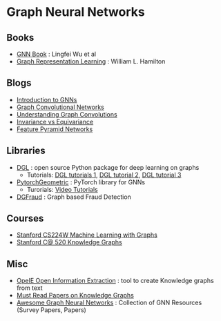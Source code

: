 # Graph Neural Networks

## Books 
- [GNN Book](https://graph-neural-networks.github.io/) : Lingfei Wu et al
- [Graph Representation Learning](https://www.cs.mcgill.ca/~wlh/grl_book/) : William L. Hamilton

## Blogs
- [Introduction to GNNs](https://distill.pub/2021/gnn-intro/)
- [Graph Convolutional Networks](https://tkipf.github.io/graph-convolutional-networks/)
- [Understanding Graph Convolutions](https://distill.pub/2021/understanding-gnns/)
- [Invariance vs Equivariance](https://www.doc.ic.ac.uk/~bkainz/teaching/DL/notes/equivariance.pdf)
- [Feature Pyramid Networks](https://jonathan-hui.medium.com/understanding-feature-pyramid-networks-for-object-detection-fpn-45b227b9106c)



## Libraries
- [DGL](https://docs.dgl.ai/tutorials/blitz/index.html) : open source Python package for deep learning on graphs
    - Tutorials: [DGL tutorials 1](https://github.com/dglai/WSDM21-Hands-on-Tutorial), [DGL tutorial 2](https://github.com/dglai/KDD20-Hands-on-Tutorial), [DGL tutorial 3](https://github.com/dglai/WWW20-Hands-on-Tutorial)
- [PytorchGeometric](https://pytorch-geometric.readthedocs.io/en/latest/) : PyTorch library for GNNs
    - Turorials: [Video Tutorials](https://youtube.com/playlist?list=PLGMXrbDNfqTzqxB1IGgimuhtfAhGd8lHF)
- [DGFraud](https://github.com/safe-graph/DGFraud) : Graph based Fraud Detection

## Courses 
- [Stanford CS224W	Machine Learning with Graphs](https://www.youtube.com/playlist?list=PLoROMvodv4rPLKxIpqhjhPgdQy7imNkDn)
- [Stanford C@ 520 Knowledge Graphs](https://web.stanford.edu/class/cs520/)	


## Misc
- [OpeIE Open Information Extraction](https://github.com/dair-iitd/OpenIE-standalone) : tool to create Knowledge graphs from text
- [Must Read Papers on Knowledge Graphs](https://github.com/thunlp/KRLPapers)
- [Awesome Graph Neural Networks](https://github.com/GRAND-Lab/Awesome-Graph-Neural-Networks) : Collection of GNN Resources (Survey Papers, Papers)